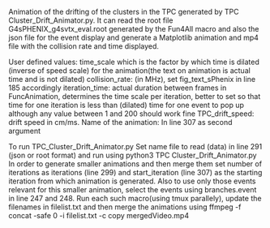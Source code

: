 Animation of the drifting of the clusters in the TPC generated by TPC Cluster_Drift_Animator.py. It can read the root file G4sPHENIX_g4svtx_eval.root generated by the Fun4All macro and also the json file for the event display and generate a Matplotlib animation and mp4 file with the collision rate and time displayed. 

User defined values: 
time_scale which is the factor by which time is dilated (inverse of speed scale) for the animation(the text on animation is actual time and is not dilated)
collision_rate: (in MHz), set fig_text_sPhenix in line 185 accordingly
iteration_time: actual duration between frames in FuncAnimation, determines the time scale per iteration, better to set so that time for one iteration is less than (dilated) time for one event to pop up although any value between 1 and 200 should work fine
TPC_drift_speed: drift speed in cm/ms. 
Name of the animation: In line 307 as second argument

To run TPC_Cluster_Drift_Animator.py
Set name file to read (data) in line 291 (json or root format) and run using python3 TPC Cluster_Drift_Animator.py 
In order to generate smaller animations and then merge them set number of iterations as iterations (line 299) and start_iteration (line 307) as the starting iteration from which animation is generated. Also to use only those events relevant for this smaller animation, select the events using branches.event in line 247 and 248.
Run each such macro(using tmux parallely), update the filenames in filelist.txt and then merge the animations using ffmpeg -f concat -safe 0 -i filelist.txt -c copy mergedVideo.mp4

